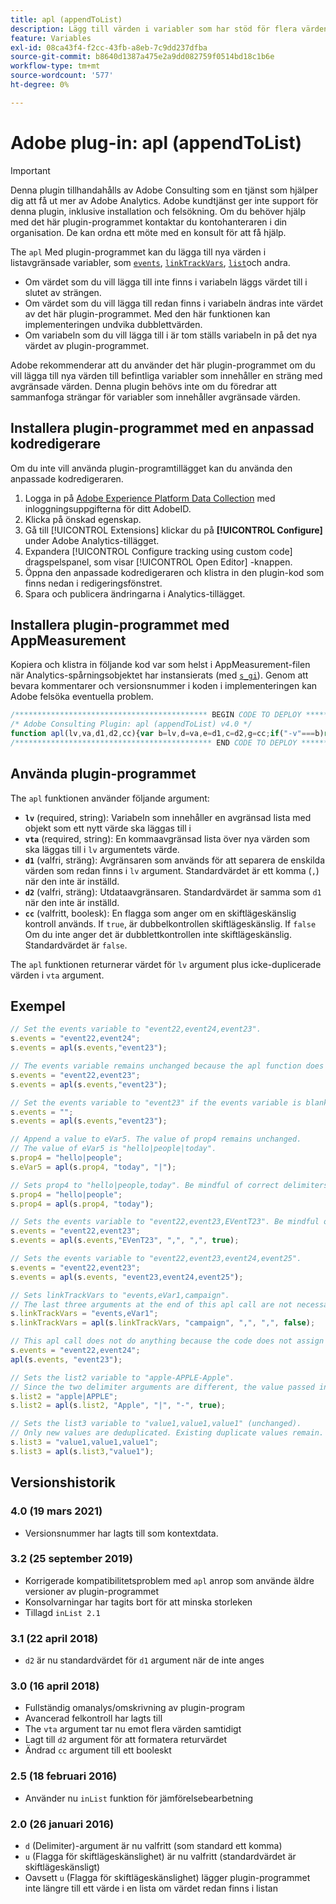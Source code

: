 ```yaml
---
title: apl (appendToList)
description: Lägg till värden i variabler som har stöd för flera värden.
feature: Variables
exl-id: 08ca43f4-f2cc-43fb-a8eb-7c9dd237dfba
source-git-commit: b8640d1387a475e2a9dd082759f0514bd18c1b6e
workflow-type: tm+mt
source-wordcount: '577'
ht-degree: 0%

---
```


# Adobe plug-in: apl (appendToList)

>[!IMPORTANT]
>
>Denna plugin tillhandahålls av Adobe Consulting som en tjänst som hjälper dig att få ut mer av Adobe Analytics. Adobe kundtjänst ger inte support för denna plugin, inklusive installation och felsökning. Om du behöver hjälp med det här plugin-programmet kontaktar du kontohanteraren i din organisation. De kan ordna ett möte med en konsult för att få hjälp.

The `apl` Med plugin-programmet kan du lägga till nya värden i listavgränsade variabler, som [`events`](../page-vars/events/events-overview.md), [`linkTrackVars`](../config-vars/linktrackvars.md), [`list`](../page-vars/list.md)och andra.

* Om värdet som du vill lägga till inte finns i variabeln läggs värdet till i slutet av strängen.
* Om värdet som du vill lägga till redan finns i variabeln ändras inte värdet av det här plugin-programmet. Med den här funktionen kan implementeringen undvika dubblettvärden.
* Om variabeln som du vill lägga till i är tom ställs variabeln in på det nya värdet av plugin-programmet.

Adobe rekommenderar att du använder det här plugin-programmet om du vill lägga till nya värden till befintliga variabler som innehåller en sträng med avgränsade värden. Denna plugin behövs inte om du föredrar att sammanfoga strängar för variabler som innehåller avgränsade värden.

<!--## Install the plug-in using the Web SDK or the Adobe Analytics extension

Adobe offers an extension that allows you to use most commonly-used plug-ins.

1. Log in to [Adobe Experience Platform Data Collection](https://experience.adobe.com/data-collection) using your AdobeID credentials.
1. Click the desired tag property.
1. Go to the [!UICONTROL Extensions] tab, then click on the [!UICONTROL Catalog] button
1. Install and publish the [!UICONTROL Common Analytics Plugins] extension
1. If you haven't already, create a rule labeled "Initialize Plug-ins" with the following configuration:
    * Condition: None
    * Event: Core – Library Loaded (Page Top)
1. Add an action to the above rule with the following configuration:
    * Extension: Common Analytics Plugins
    * Action Type: Initialize APL (Append To List)
1. Save and publish the changes to the rule.-->

## Installera plugin-programmet med en anpassad kodredigerare

Om du inte vill använda plugin-programtillägget kan du använda den anpassade kodredigeraren.

1. Logga in på [Adobe Experience Platform Data Collection](https://experience.adobe.com/data-collection) med inloggningsuppgifterna för ditt AdobeID.
1. Klicka på önskad egenskap.
1. Gå till [!UICONTROL Extensions] klickar du på **[!UICONTROL Configure]** under Adobe Analytics-tillägget.
1. Expandera [!UICONTROL Configure tracking using custom code] dragspelspanel, som visar [!UICONTROL Open Editor] -knappen.
1. Öppna den anpassade kodredigeraren och klistra in den plugin-kod som finns nedan i redigeringsfönstret.
1. Spara och publicera ändringarna i Analytics-tillägget.

## Installera plugin-programmet med AppMeasurement

Kopiera och klistra in följande kod var som helst i AppMeasurement-filen när Analytics-spårningsobjektet har instansierats (med [`s_gi`](../functions/s-gi.md)). Genom att bevara kommentarer och versionsnummer i koden i implementeringen kan Adobe felsöka eventuella problem.

```js
/******************************************* BEGIN CODE TO DEPLOY *******************************************/
/* Adobe Consulting Plugin: apl (appendToList) v4.0 */
function apl(lv,va,d1,d2,cc){var b=lv,d=va,e=d1,c=d2,g=cc;if("-v"===b)return{plugin:"apl",version:"4.0"};var h=function(){if("undefined"!==typeof window.s_c_il)for(var k=0,b;k<window.s_c_il.length;k++)if(b=window.s_c_il[k],b._c&&"s_c"===b._c)return b}();"undefined"!==typeof h&&(h.contextData.apl="4.0");window.inList=window.inList||function(b,d,c,e){if("string"!==typeof d)return!1;if("string"===typeof b)b=b.split(c||",");else if("object"!==typeof b)return!1;c=0;for(a=b.length;c<a;c++)if(1==e&&d===b[c]||d.toLowerCase()===b[c].toLowerCase())return!0;return!1};if(!b||"string"===typeof b){if("string"!==typeof d||""===d)return b;e=e||",";c=c||e;1==c&&(c=e,g||(g=1));2==c&&1!=g&&(c=e);d=d.split(",");h=d.length;for(var f=0;f<h;f++)window.inList(b,d[f],e,g)||(b=b?b+c+d[f]:d[f])}return b};
/******************************************** END CODE TO DEPLOY ********************************************/
```

## Använda plugin-programmet

The `apl` funktionen använder följande argument:

* **`lv`** (required, string): Variabeln som innehåller en avgränsad lista med objekt som ett nytt värde ska läggas till i
* **`vta`** (required, string): En kommaavgränsad lista över nya värden som ska läggas till i `lv` argumentets värde.
* **`d1`** (valfri, sträng): Avgränsaren som används för att separera de enskilda värden som redan finns i `lv` argument.  Standardvärdet är ett komma (`,`) när den inte är inställd.
* **`d2`** (valfri, sträng): Utdataavgränsaren. Standardvärdet är samma som `d1` när den inte är inställd.
* **`cc`** (valfritt, boolesk): En flagga som anger om en skiftlägeskänslig kontroll används. If `true`, är dubbelkontrollen skiftlägeskänslig. If `false` Om du inte anger det är dubblettkontrollen inte skiftlägeskänslig. Standardvärdet är `false`.

The `apl` funktionen returnerar värdet för `lv` argument plus icke-duplicerade värden i `vta` argument.

## Exempel

```js
// Set the events variable to "event22,event24,event23".
s.events = "event22,event24";
s.events = apl(s.events,"event23");

// The events variable remains unchanged because the apl function does not add duplicate values
s.events = "event22,event23";
s.events = apl(s.events,"event23");

// Set the events variable to "event23" if the events variable is blank
s.events = "";
s.events = apl(s.events,"event23");

// Append a value to eVar5. The value of prop4 remains unchanged.
// The value of eVar5 is "hello|people|today".
s.prop4 = "hello|people";
s.eVar5 = apl(s.prop4, "today", "|");

// Sets prop4 to "hello|people,today". Be mindful of correct delimiters!
s.prop4 = "hello|people";
s.prop4 = apl(s.prop4, "today");

// Sets the events variable to "event22,event23,EVentT23". Be mindful of capitalization when using the cc argument!
s.events = "event22,event23";
s.events = apl(s.events,"EVenT23", ",", ",", true);

// Sets the events variable to "event22,event23,event24,event25".
s.events = "event22,event23";
s.events = apl(s.events, "event23,event24,event25");

// Sets linkTrackVars to "events,eVar1,campaign".
// The last three arguments at the end of this apl call are not necessary because they match the default argument values.
s.linkTrackVars = "events,eVar1";
s.linkTrackVars = apl(s.linkTrackVars, "campaign", ",", ",", false);

// This apl call does not do anything because the code does not assign the returned value to a variable.
s.events = "event22,event24";
apl(s.events, "event23");

// Sets the list2 variable to "apple-APPLE-Apple".
// Since the two delimiter arguments are different, the value passed in is delimited by "|", then joined together by "-".
s.list2 = "apple|APPLE";
s.list2 = apl(s.list2, "Apple", "|", "-", true);

// Sets the list3 variable to "value1,value1,value1" (unchanged).
// Only new values are deduplicated. Existing duplicate values remain.
s.list3 = "value1,value1,value1";
s.list3 = apl(s.list3,"value1");
```

## Versionshistorik

### 4.0 (19 mars 2021)

* Versionsnummer har lagts till som kontextdata.

### 3.2 (25 september 2019)

* Korrigerade kompatibilitetsproblem med `apl` anrop som använde äldre versioner av plugin-programmet
* Konsolvarningar har tagits bort för att minska storleken
* Tillagd `inList 2.1`

### 3.1 (22 april 2018)

* `d2` är nu standardvärdet för `d1` argument när de inte anges

### 3.0 (16 april 2018)

* Fullständig omanalys/omskrivning av plugin-program
* Avancerad felkontroll har lagts till
* The `vta` argument tar nu emot flera värden samtidigt
* Lagt till `d2` argument för att formatera returvärdet
* Ändrad `cc` argument till ett booleskt

### 2.5 (18 februari 2016)

* Använder nu `inList` funktion för jämförelsebearbetning

### 2.0 (26 januari 2016)

* `d` (Delimiter)-argument är nu valfritt (som standard ett komma)
* `u` (Flagga för skiftlägeskänslighet) är nu valfritt (standardvärdet är skiftlägeskänsligt)
* Oavsett `u` (Flagga för skiftlägeskänslighet) lägger plugin-programmet inte längre till ett värde i en lista om värdet redan finns i listan
